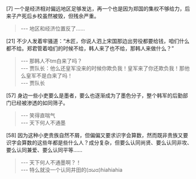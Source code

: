
[7] 一个是经济相对偏远地区足够发达，再一个也是因为郑国的集权不够给力，后来子产死后乡校虽然被毁，但残余严重。
>--- 地区和经济位置反了……<br>

[21] 不少人发着牢骚道：“木匠，你说人泗上宋国那边出劳役都要给钱，咱们什么都不给。郑君管着咱们的时候不给，韩人来了也不给，那韩人来做什么？”
>--- 那韩人不tm白来了吗？<br>
>--- 贾队长：他么还皇军没来的时候你欺负我！皇军来了你还欺负我！那他么皇军不是白来了吗！<br>
>--- 贾队长<br>

[57] 身边一些小吏要么是墨者，要么也逐渐成为了墨色分子，整个韩军的后勤部门已经被渗透的如同筛子。
>--- 笑得直喘气<br>
>--- 天下何人不通墨<br>

[58] 因为这种小吏贵族自然不屑，但偏偏又要求识字会算数，然而既非贵族又要识字会算数的这些年都是些什么人？成分复杂，但要么认同尚贤、要么认同非攻、要么认同兼爱、要么认同平等……
>--- 天下何人不通墨啊？！<br>
>--- 特么就没一个认同井田的(ಡωಡ)hiahiahia<br>
